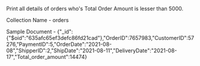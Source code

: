 Print all details of orders who's Total Order Amount is lesser than 5000.

Collection Name - orders

Sample Document - {"_id":{"$oid":"635afc65ef3defc86fd21cad"},"OrderID":7657983,"CustomerID":57276,"PaymentID":5,"OrderDate":"2021-08-08","ShipperID":2,"ShipDate":"2021-08-11","DeliveryDate":"2021-08-17","Total_order_amount":14474}

